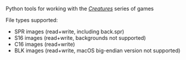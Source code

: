 Python tools for working with the [_Creatures_](https://creatures.wiki/) series of games

File types supported:
- SPR images (read+write, including back.spr)
- S16 images (read+write, backgrounds not supported)
- C16 images (read+write)
- BLK images (read+write, macOS big-endian version not supported)
